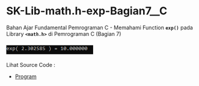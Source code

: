 # SK-Lib-math.h-exp-Bagian7__C
Bahan Ajar Fundamental Pemrograman C - Memahami Function <code><b>exp()</b></code> pada Library <code><b>&lt;math.h></b></code> di Pemrograman C (Bagian 7)<br><br>
<img src="https://github.com/RizkyKhapidsyah/SK-Lib-math.h-exp-Bagian7__C/blob/master/SK-Lib-math.h-exp-Bagian7__C/result/001.PNG"><br><br>
Lihat Source Code : <br>
- <a href="https://github.com/RizkyKhapidsyah/SK-Lib-math.h-exp-Bagian7__C/blob/master/SK-Lib-math.h-exp-Bagian7__C/Source.c">Program</a>
